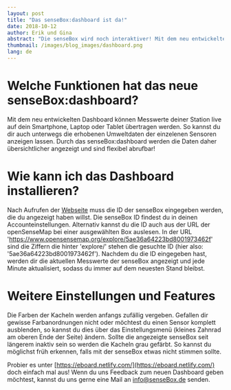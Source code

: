 ```yaml
---
layout: post
title: "Das senseBox:dashboard ist da!"
date: 2018-10-12
author: Erik und Gina
abstract: "Die senseBox wird noch interaktiver! Mit dem neu entwickelten senseBox:dashboard kannst du dir jetzt live Messwerte auf deinem Smartphone, Laptop oder Tablet auf einem Blick anzeigen lassen. Wie das geht, erfahrt ihr hier."
thumbnail: /images/blog_images/dashboard.png
lang: de
---
```


Welche Funktionen hat das neue senseBox:dashboard?
============
Mit dem neu entwickelten Dashboard können Messwerte deiner Station live auf dein Smartphone, Laptop oder Tablet übertragen werden. So kannst du dir auch unterwegs die erhobenen Umweltdaten der einzelenen Sensoren anzeigen lassen. Durch das senseBox:dashboard werden die Daten daher übersichtlicher angezeigt und sind flexibel abrufbar!


Wie kann ich das Dashboard installieren?
============
Nach Aufrufen der [Webseite](https://eboard.netlify.com/) muss die ID der senseBox eingegeben werden, die du angezeigt haben willst. Die senseBox ID findest du in deinen Accounteinstellungen. Alternativ kannst du die ID auch aus der URL der openSenseMap bei einer ausgewählten Box auslesen. 
In der URL 'https://www.opensensemap.org/explore/5ae36a64223bd8001973462f' sind die Ziffern die hinter 'explore/' stehen die gesuchte ID (hier also: '5ae36a64223bd8001973462f').
Nachdem du die ID eingegeben hast, werden dir die aktuellen Messwerte der senseBox angezeigt und jede Minute aktualisiert, sodass du immer auf dem neuesten Stand bleibst. 

Weitere Einstellungen und Features
============
Die Farben der Kacheln werden anfangs zufällig vergeben. Gefallen dir gewisse Farbanordnungen nicht oder möchtest du einen Sensor komplett ausblenden, so kannst du dies über das Einstellungsmenü (kleines Zahnrad am oberen Ende der Seite) ändern.
Sollte die angezeigte senseBox seit längerem inaktiv sein so werden die Kacheln grau gefärbt. So kannst du möglichst früh erkennen, falls mit der senseBox etwas nicht stimmen sollte. 

Probier es unter [https://eboard.netlify.com/](https://eboard.netlify.com/) doch einfach mal aus! Wenn du uns Feedback zum neuen Dashboard geben möchtest, kannst du uns gerne eine Mail an info@senseBox.de senden.

